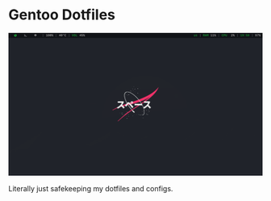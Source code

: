 # Gentoo Dotfiles

![Preview screenshot](static/preview.png)

Literally just safekeeping my dotfiles and configs.
